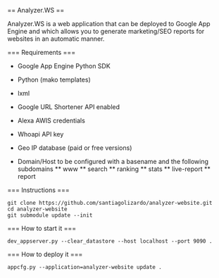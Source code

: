 
== Analyzer.WS ==

Analyzer.WS is a web application that can be deployed to Google App Engine and which allows you to generate marketing/SEO reports for websites in an automatic manner.

=== Requirements ===

* Google App Engine Python SDK
* Python (mako templates)
* lxml
* Google URL Shortener API enabled
* Alexa AWIS credentials
* Whoapi API key 
* Geo IP database (paid or free versions)

* Domain/Host to be configured with a basename and the following subdomains
** www
** search
** ranking
** stats
** live-report
** report

=== Instructions ===

```
git clone https://github.com/santiagolizardo/analyzer-website.git
cd analyzer-website
git submodule update --init
```

=== How to start it ===

```
dev_appserver.py --clear_datastore --host localhost --port 9090 .
```

=== How to deploy it ===

```
appcfg.py --application=analyzer-website update .
```


